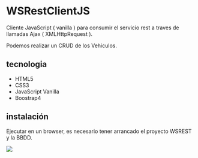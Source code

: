 # WSRestClientJS

Cliente JavaScript ( vanilla ) para consumir el servicio rest a traves de llamadas Ajax ( XMLHttpRequest ).

Podemos realizar un CRUD de los Vehiculos.

## tecnologia

 * HTML5
 * CSS3
 * JavaScript Vanilla
 * Boostrap4

## instalación

Ejecutar en un browser, es necesario tener arrancado el proyecto WSREST y la BBDD.

<img src="https://github.com/ipartek/java_2018_0554/blob/master/dgt/WS_REST_Client_JS/screenshoot.png">
